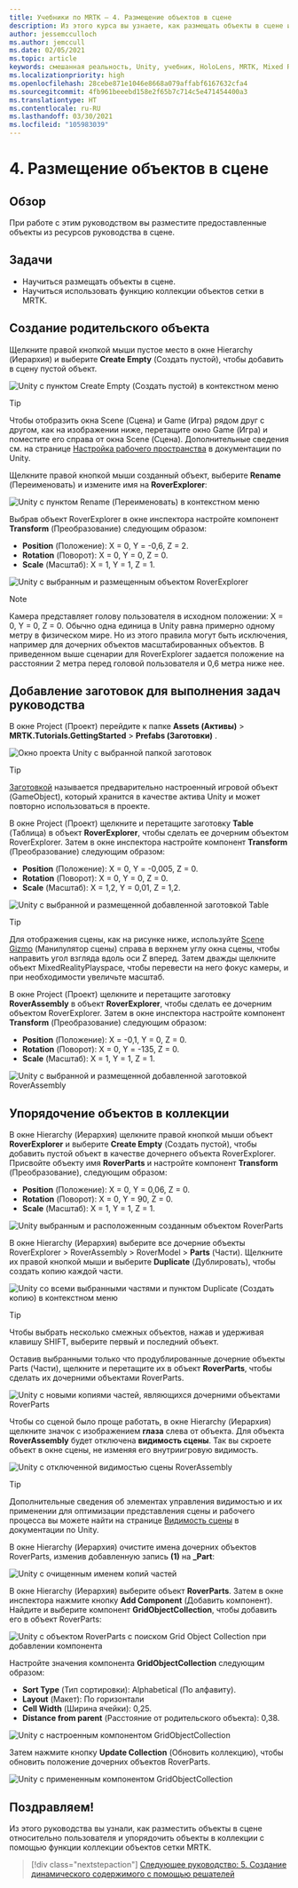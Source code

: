 ```yaml
---
title: Учебники по MRTK — 4. Размещение объектов в сцене
description: Из этого курса вы узнаете, как размещать объекты в сцене и как использовать Mixed Reality Toolkit (MRTK) для упорядочивания объектов в сетке.
author: jessemcculloch
ms.author: jemccull
ms.date: 02/05/2021
ms.topic: article
keywords: смешанная реальность, Unity, учебник, HoloLens, MRTK, Mixed Reality Toolkit, UWP, решатели, коллекция объектов сетки
ms.localizationpriority: high
ms.openlocfilehash: 28cebe871e1046e8668a079affabf6167632cfa4
ms.sourcegitcommit: 4fb961beeebd158e2f65b7c714c5e471454400a3
ms.translationtype: HT
ms.contentlocale: ru-RU
ms.lasthandoff: 03/30/2021
ms.locfileid: "105983039"
---
```

# <a name="4-positioning-objects-in-the-scene"></a>4. Размещение объектов в сцене

## <a name="overview"></a>Обзор

При работе с этим руководством вы разместите предоставленные объекты из ресурсов руководства в сцене.

## <a name="objectives"></a>Задачи

* Научиться размещать объекты в сцене.
* Научиться использовать функцию коллекции объектов сетки в MRTK.

## <a name="creating-the-parent-object"></a>Создание родительского объекта

Щелкните правой кнопкой мыши пустое место в окне Hierarchy (Иерархия) и выберите **Create Empty** (Создать пустой), чтобы добавить в сцену пустой объект.

![Unity с пунктом Create Empty (Создать пустой) в контекстном меню](images/mr-learning-base/base-04-section1-step1-1.png)

> [!TIP]
> Чтобы отобразить окна Scene (Сцена) и Game (Игра) рядом друг с другом, как на изображении ниже, перетащите окно Game (Игра) и поместите его справа от окна Scene (Сцена). Дополнительные сведения см. на странице <a href="https://docs.unity3d.com/Manual/CustomizingYourWorkspace.html" target="_blank">Настройка рабочего пространства</a> в документации по Unity.

Щелкните правой кнопкой мыши созданный объект, выберите **Rename** (Переименовать) и измените имя на **RoverExplorer**:

![Unity с пунктом Rename (Переименовать) в контекстном меню](images/mr-learning-base/base-04-section1-step1-2.png)

Выбрав объект RoverExplorer в окне инспектора настройте компонент **Transform** (Преобразование) следующим образом:

* **Position** (Положение): X = 0, Y = -0,6, Z = 2.
* **Rotation** (Поворот): X = 0, Y = 0, Z = 0.
* **Scale** (Масштаб): X = 1, Y = 1, Z = 1.

![Unity с выбранным и размещенным объектом RoverExplorer](images/mr-learning-base/base-04-section1-step1-3.png)

> [!NOTE]
> Камера представляет голову пользователя в исходном положении: X = 0, Y = 0, Z = 0. Обычно одна единица в Unity равна примерно одному метру в физическом мире. Но из этого правила могут быть исключения, например для дочерних объектов масштабированных объектов. В приведенном выше сценарии для RoverExplorer задается положение на расстоянии 2 метра перед головой пользователя и 0,6 метра ниже нее.

## <a name="adding-the-tutorial-prefabs"></a>Добавление заготовок для выполнения задач руководства

В окне Project (Проект) перейдите к папке **Assets (Активы)**  > **MRTK.Tutorials.GettingStarted** > **Prefabs (Заготовки)** .

![Окно проекта Unity с выбранной папкой заготовок](images/mr-learning-base/base-04-section2-step1-1.png)

> [!TIP]
> <a href="https://docs.unity3d.com/Manual/Prefabs.html" target="_blank">Заготовкой</a> называется предварительно настроенный игровой объект (GameObject), который хранится в качестве актива Unity и может повторно использоваться в проекте.

В окне Project (Проект) щелкните и перетащите заготовку **Table** (Таблица) в объект **RoverExplorer**, чтобы сделать ее дочерним объектом RoverExplorer. Затем в окне инспектора настройте компонент **Transform** (Преобразование) следующим образом:

* **Position** (Положение): X = 0, Y = -0,005, Z = 0.
* **Rotation** (Поворот): X = 0, Y = 0, Z = 0.
* **Scale** (Масштаб): X = 1,2, Y = 0,01, Z = 1,2.

![Unity с выбранной и размещенной добавленной заготовкой Table](images/mr-learning-base/base-04-section2-step1-2.png)

> [!TIP]
> Для отображения сцены, как на рисунке ниже, используйте <a href="https://docs.unity3d.com/Manual/SceneViewNavigation.html" target="_blank">Scene Gizmo</a> (Манипулятор сцены) справа в верхнем углу окна сцены, чтобы направить угол взгляда вдоль оси Z вперед. Затем дважды щелкните объект MixedRealityPlayspace, чтобы перевести на него фокус камеры, и при необходимости увеличьте масштаб.

В окне Project (Проект) щелкните и перетащите заготовку **RoverAssembly** в объект **RoverExplorer**, чтобы сделать ее дочерним объектом RoverExplorer. Затем в окне инспектора настройте компонент **Transform** (Преобразование) следующим образом:

* **Position** (Положение): X = -0,1, Y = 0, Z = 0.
* **Rotation** (Поворот): X = 0, Y = -135, Z = 0.
* **Scale** (Масштаб): X = 1, Y = 1, Z = 1.

![Unity с выбранной и размещенной добавленной заготовкой RoverAssembly](images/mr-learning-base/base-04-section2-step1-3.png)

## <a name="organizing-objects-in-a-collection"></a>Упорядочение объектов в коллекции

В окне Hierarchy (Иерархия) щелкните правой кнопкой мыши объект **RoverExplorer** и выберите **Create Empty** (Создать пустой), чтобы добавить пустой объект в качестве дочернего объекта RoverExplorer. Присвойте объекту имя **RoverParts** и настройте компонент **Transform** (Преобразование), следующим образом:

* **Position** (Положение): X = 0, Y = 0,06, Z = 0.
* **Rotation** (Поворот): X = 0, Y = 90, Z = 0.
* **Scale** (Масштаб): X = 1, Y = 1, Z = 1.

![Unity выбранным и расположенным созданным объектом RoverParts](images/mr-learning-base/base-04-section3-step1-1.png)

В окне Hierarchy (Иерархия) выберите все дочерние объекты RoverExplorer > RoverAssembly > RoverModel > **Parts** (Части). Щелкните их правой кнопкой мыши и выберите **Duplicate** (Дублировать), чтобы создать копию каждой части.

![Unity со всеми выбранными частями и пунктом Duplicate (Создать копию) в контекстном меню](images/mr-learning-base/base-04-section3-step1-2.png)

> [!TIP]
> Чтобы выбрать несколько смежных объектов, нажав и удерживая клавишу SHIFT, выберите первый и последний объект.

Оставив выбранными только что продублированные дочерние объекты Parts (Части), щелкните и перетащите их в объект **RoverParts**, чтобы сделать их дочерними объектами RoverParts.

![Unity с новыми копиями частей, являющихся дочерними объектами RoverParts](images/mr-learning-base/base-04-section3-step1-3.png)

Чтобы со сценой было проще работать, в окне Hierarchy (Иерархия) щелкните значок с изображением **глаза** слева от объекта. Для объекта **RoverAssembly** будет отключена **видимость сцены**. Так вы скроете объект в окне сцены, не изменяя его внутриигровую видимость.

![Unity с отключенной видимостью сцены RoverAssembly](images/mr-learning-base/base-04-section3-step1-4.png)

> [!TIP]
> Дополнительные сведения об элементах управления видимостью и их применении для оптимизации представления сцены и рабочего процесса вы можете найти на странице <a href="https://docs.unity3d.com/Manual/SceneVisibility.html" target="_blank">Видимость сцены</a> в документации по Unity.

В окне Hierarchy (Иерархия) очистите имена дочерних объектов RoverParts, изменив добавленную запись **(1)** на **_Part**:

![Unity с очищенным именем копий частей](images/mr-learning-base/base-04-section3-step1-5.png)

В окне Hierarchy (Иерархия) выберите объект **RoverParts**. Затем в окне инспектора нажмите кнопку **Add Component** (Добавить компонент). Найдите и выберите компонент **GridObjectCollection**, чтобы добавить его в объект RoverParts:

![Unity с объектом RoverParts с поиском Grid Object Collection при добавлении компонента](images/mr-learning-base/base-04-section3-step1-6.png)

Настройте значения компонента **GridObjectCollection** следующим образом:

* **Sort Type** (Тип сортировки): Alphabetical (По алфавиту).
* **Layout** (Макет): По горизонтали
* **Cell Width** (Ширина ячейки): 0,25.
* **Distance from parent** (Расстояние от родительского объекта): 0,38.

![Unity с настроенным компонентом GridObjectCollection](images/mr-learning-base/base-04-section3-step1-7.png)

Затем нажмите кнопку **Update Collection** (Обновить коллекцию), чтобы обновить положение дочерних объектов RoverParts.

![Unity с примененным компонентом GridObjectCollection](images/mr-learning-base/base-04-section3-step1-8.png)

## <a name="congratulations"></a>Поздравляем!

Из этого руководства вы узнали, как разместить объекты в сцене относительно пользователя и упорядочить объекты в коллекции с помощью функции коллекции объектов сетки MRTK.

> [!div class="nextstepaction"]
>[Следующее руководство: 5. Создание динамического содержимого с помощью решателей](mr-learning-base-05.md)
